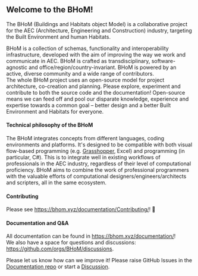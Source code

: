 ## Welcome to the BHoM!

The BHoM (Buildings and Habitats object Model) is a collaborative project for the AEC (Architecture, Engineering and Construction) industry, targeting the Built Environment and human Habitats.

BHoM is a collection of schemas, functionality and interoperability infrastructure, developed with the aim of improving the way we work and communicate in AEC. BHoM is crafted as transdisciplinary, software-agnostic and office/region/country-invariant. BHoM is powered by an active, diverse community and a wide range of contributors.  
The whole BHoM project uses an open-source model for project architecture, co-creation and planning. Please explore, experiment and contribute to both the source code and the documentation! Open-source  means we can feed off and pool our disparate knowledge, experience and expertise towards a common goal – better design and a better Built Environment and Habitats for everyone.

#### Technical philosophy of the BHoM

The BHoM integrates concepts from different languages, coding environments and platforms. It's designed to be compatible with both visual flow-based programming (e.g. [Grasshopper](https://simplyrhino.co.uk/3d-modelling-software/grasshopper), Excel) and programming (in particular, C#). This is to integrate well in existing workflows of professionals in the AEC industry, regardless of their level of computational proficiency. BHoM aims to combine the work of professional programmers with the valuable efforts of computational designers/engineers/architects and scripters, all in the same ecosystem.

#### Contributing

Please see https://bhom.xyz/documentation/Contributing/! 🚀

#### Documentation and Q&A

All documentation can be found in https://bhom.xyz/documentation/!  
We also have a space for questions and discussions: https://github.com/orgs/BHoM/discussions.

Please let us know how can we improve it! Please raise GitHub Issues in the [Documentation repo](https://github.com/BHoM/documentation/issues) or start a [Discussion](https://github.com/orgs/BHoM/discussions).

